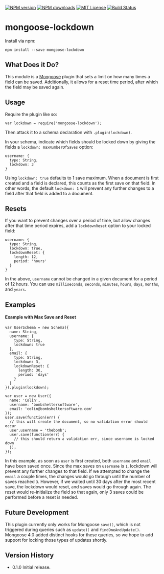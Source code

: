 [![NPM version][npm-version-image]][npm-url] [![NPM downloads][npm-downloads-image]][npm-url] [![MIT License][license-image]][license-url] [![Build Status][travis-image]][travis-url]

# mongoose-lockdown

Install via npm:

    npm install --save mongoose-lockdown

## What Does it Do?

This module is a [Mongoose](http://mongoosejs.com/) plugin that sets a limit on how many times a field can be saved. Additionally, it allows for a reset time period, after which the field may be saved again.

## Usage

Require the plugin like so:

    var lockdown = require('mongoose-lockdown');

Then attack it to a schema declaration with ``.plugin(lockdown)``.

In your schema, indicate which fields should be locked down by giving the fields a ``lockdown: maxNumberOfSaves`` option:

    username: {
      type: String,
      lockdown: 3
    }

Using ``lockdown: true`` defaults to 1 save maximum. When a document is first created and a field is declared, this counts as the first save on that field. In other words, the default ``lockdown: 1`` will prevent any further changes to a field after that field is added to a document.

## Resets

If you want to prevent changes over a period of time, but allow changes after that time period expires, add a ``lockdownReset`` option to your locked field:

    username: {
      type: String,
      lockdown: true,
      lockdownReset: {
        length: 12,
        period: 'hours'
      }
    }

In the above, ``username`` cannot be changed in a given document for a period of 12 hours. You can use ``milliseconds``, ``seconds``, ``minutes``, ``hours``, ``days``, ``months``, and ``years``.

## Examples

#### Example with Max Save and Reset

    var UserSchema = new Schema({
      name: String,
      username: {
        type: String,
        lockdown: true
      },
      email: {
        type: String,
        lockdown: 3,
        lockdownReset: {
          length: 30,
          period: 'days'
        }
      }
    }).plugin(lockdown);

    var user = new User({
      name: 'Colin',
      username: 'bombsheltersoftware',
      email: 'colin@bombsheltersoftware.com'
    });
    user.save(function(err) {
      // this will create the document, so no validation error should occur
      user.username = 'thebomb';
      user.save(function(err) {
        // this should return a validation err, since username is locked down
      });
    });

In this example, as soon as ``user`` is first created, both ``username`` and ``email`` have been saved once. Since the max saves on ``username`` is ``1``, lockdown will prevent any further changes to that field. If we attempted to change the ``email`` a couple times, the changes would go through until the number of saves reached ``3``. However, if we waited until 30 days after the most recent save, the lockdown would reset, and saves would go through again. The reset would re-initialize the field so that again, only 3 saves could be performed before a reset is needed.

## Future Development

This plugin currently only works for Mongoose ``save()``, which is not triggered during queries such as ``update()`` and ``findOneAndUpdate()``. Mongoose 4.0 added distinct hooks for these queries, so we hope to add support for locking those types of updates shortly.

## Version History

* 0.1.0 Initial release.

[license-image]: http://img.shields.io/badge/license-MIT-blue.svg?style=flat-square
[license-url]: https://github.com/hemphillcc/mongoose-lockdown/blob/master/LICENSE

[npm-version-image]: http://img.shields.io/npm/v/mongoose-lockdown.svg?style=flat-square
[npm-downloads-image]: http://img.shields.io/npm/dm/mongoose-lockdown.svg?style=flat-square
[npm-url]: https://npmjs.org/package/mongoose-lockdown

[travis-image]: http://img.shields.io/travis/hemphillcc/mongoose-lockdown.svg?style=flat-square
[travis-url]: http://travis-ci.org/hemphillcc/mongoose-lockdown